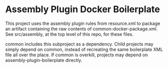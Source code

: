 # Assembly Plugin Docker Boilerplate

This project uses the assembly plugin rules from resource.xml to package
an artifact containing the raw contents of common-docker-package.xml. See src/assembly,
at the top level of this repo, for these files.

common includes this subproject as a dependency. Child projects may
simply depend on common, instead of recreating the same boilerplate
XML file all over the place. If common is overkill, projects may depend
on assembly-plugin-boilerplate directly.
